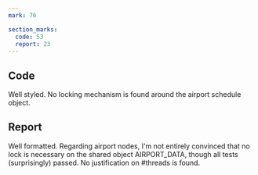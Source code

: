 ```yaml
---
mark: 76

section_marks:
  code: 53
  report: 23
---
```


## Code 
Well styled. No locking mechanism is found around the airport schedule object.

## Report
Well formatted. Regarding airport nodes, I'm not entirely convinced that no lock is necessary on the shared object AIRPORT_DATA, though all tests (surprisingly) passed.
No justification on #threads is found.



